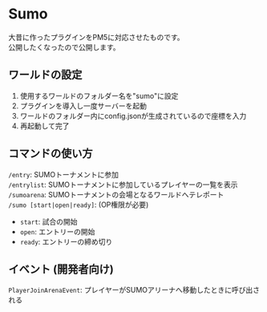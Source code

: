 # Sumo
大昔に作ったプラグインをPM5に対応させたものです。<br>
公開したくなったので公開します。

## ワールドの設定
1. 使用するワールドのフォルダー名を"sumo"に設定<br>
2. プラグインを導入し一度サーバーを起動<br>
3. ワールドのフォルダー内にconfig.jsonが生成されているので座標を入力<br>
4. 再起動して完了

## コマンドの使い方
`/entry`: SUMOトーナメントに参加<br>
`/entrylist`: SUMOトーナメントに参加しているプレイヤーの一覧を表示<br>
`/sumoarena`: SUMOトーナメントの会場となるワールドへテレポート<br>
`/sumo [start|open|ready]`: (OP権限が必要)
- `start`: 試合の開始
- `open`: エントリーの開始
- `ready`: エントリーの締め切り

## イベント (開発者向け)
`PlayerJoinArenaEvent`: プレイヤーがSUMOアリーナへ移動したときに呼び出される